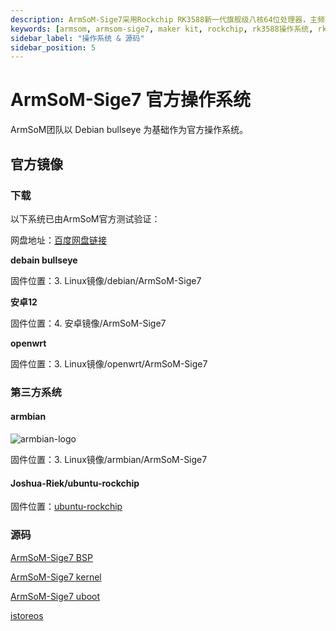 ```yaml
---
description: ArmSoM-Sige7采用Rockchip RK3588新一代旗舰级八核64位处理器，主频高达2.4GHz，6 TOPS算力NPU，最大可配32GB大内存。支持8K视频编解码，拥有丰富的接口，支持双2.5G网口、WiFi6 & BT5和多种视频输出。
keywords: [armsom, armsom-sige7, maker kit, rockchip, rk3588操作系统, rk3588源码]
sidebar_label: "操作系统 & 源码"
sidebar_position: 5
---
```



# ArmSoM-Sige7 官方操作系统

ArmSoM团队以 Debian bullseye 为基础作为官方操作系统。

## 官方镜像

### 下载
以下系统已由ArmSoM官方测试验证：

网盘地址：[百度网盘链接](../../../general-tutorial/cloud-disk)

**debain bullseye**

固件位置：3. Linux镜像/debian/ArmSoM-Sige7

**安卓12**

固件位置：4. 安卓镜像/ArmSoM-Sige7

**openwrt**

固件位置：3. Linux镜像/openwrt/ArmSoM-Sige7

### 第三方系统

#### armbian
![armbian-logo](/img/armbian-logo.webp)

固件位置：3. Linux镜像/armbian/ArmSoM-Sige7

#### Joshua-Riek/ubuntu-rockchip

固件位置：[ubuntu-rockchip](https://joshua-riek.github.io/ubuntu-rockchip-download/boards/armsom-sige7.html)

### 源码

[ArmSoM-Sige7 BSP](https://github.com/ArmSoM/armsom-build)

[ArmSoM-Sige7 kernel](https://github.com/ArmSoM/ubuntu-linux-rockchip)

[ArmSoM-Sige7 uboot](https://github.com/ArmSoM/u-boot)

[istoreos](https://github.com/istoreos/istoreos)

